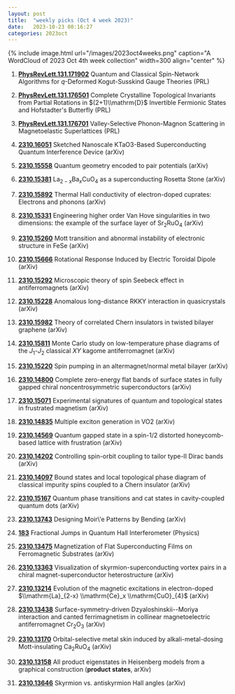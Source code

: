 ```yaml
---
layout: post
title:  "weekly picks (Oct 4 week 2023)"
date:   2023-10-23 00:16:27
categories: 2023oct
---
```



{% include image.html url="/images/2023oct4weeks.png" caption="A WordCloud of 2023 Oct 4th week collection" width=300 align="center" %}


1. **[PhysRevLett.131.171902](https://link.aps.org/doi/10.1103/PhysRevLett.131.171902)** Quantum and Classical Spin-Network Algorithms for $q$-Deformed Kogut-Susskind Gauge Theories (PRL)

1. **[PhysRevLett.131.176501](https://link.aps.org/doi/10.1103/PhysRevLett.131.176501)** Complete Crystalline Topological Invariants from Partial Rotations in $(2+1)\\mathrm{D}$ Invertible Fermionic States and Hofstadter's Butterfly (PRL)

1. **[PhysRevLett.131.176701](https://link.aps.org/doi/10.1103/PhysRevLett.131.176701)** Valley-Selective Phonon-Magnon Scattering in Magnetoelastic Superlattices (PRL)




1. **[2310.16051](http://arxiv.org/abs/2310.16051)** Sketched Nanoscale KTaO3-Based Superconducting Quantum Interference Device (arXiv)

1. **[2310.15558](http://arxiv.org/abs/2310.15558)** Quantum geometry encoded to pair potentials (arXiv)

1. **[2310.15381](http://arxiv.org/abs/2310.15381)** La$_{2-x}$Ba$_x$CuO$_4$ as a superconducting Rosetta Stone (arXiv)

1. **[2310.15892](http://arxiv.org/abs/2310.15892)** Thermal Hall conductivity of electron-doped cuprates: Electrons and phonons (arXiv)

1. **[2310.15331](http://arxiv.org/abs/2310.15331)** Engineering higher order Van Hove singularities in two dimensions: the example of the surface layer of Sr$_2$RuO$_4$ (arXiv)

1. **[2310.15260](http://arxiv.org/abs/2310.15260)** Mott transition and abnormal instability of electronic structure in FeSe (arXiv)

1. **[2310.15666](http://arxiv.org/abs/2310.15666)** Rotational Response Induced by Electric Toroidal Dipole (arXiv)

1. **[2310.15292](http://arxiv.org/abs/2310.15292)** Microscopic theory of spin Seebeck effect in antiferromagnets (arXiv)

1. **[2310.15228](http://arxiv.org/abs/2310.15228)** Anomalous long-distance RKKY interaction in quasicrystals (arXiv)

1. **[2310.15982](http://arxiv.org/abs/2310.15982)** Theory of correlated Chern insulators in twisted bilayer graphene (arXiv)

1. **[2310.15811](http://arxiv.org/abs/2310.15811)** Monte Carlo study on low-temperature phase diagrams of the $J_1$-$J_2$ classical $XY$ kagome antiferromagnet (arXiv)

1. **[2310.15220](http://arxiv.org/abs/2310.15220)** Spin pumping in an altermagnet/normal metal bilayer (arXiv)







1. **[2310.14800](http://arxiv.org/abs/2310.14800)** Complete zero-energy flat bands of surface states in fully gapped chiral noncentrosymmetric superconductors (arXiv)

1. **[2310.15071](http://arxiv.org/abs/2310.15071)** Experimental signatures of quantum and topological states in frustrated magnetism (arXiv)

1. **[2310.14835](http://arxiv.org/abs/2310.14835)** Multiple exciton generation in VO2 (arXiv)

1. **[2310.14569](http://arxiv.org/abs/2310.14569)** Quantum gapped state in a spin-1/2 distorted honeycomb-based lattice with frustration (arXiv)

1. **[2310.14202](http://arxiv.org/abs/2310.14202)** Controlling spin-orbit coupling to tailor type-II Dirac bands (arXiv)

1. **[2310.14097](http://arxiv.org/abs/2310.14097)** Bound states and local topological phase diagram of classical impurity spins coupled to a Chern insulator (arXiv)

1. **[2310.15167](http://arxiv.org/abs/2310.15167)** Quantum phase transitions and cat states in cavity-coupled quantum dots (arXiv)

1. **[2310.13743](http://arxiv.org/abs/2310.13743)** Designing Moir\\'e Patterns by Bending (arXiv)

1. **[183](https://physics.aps.org/articles/v16/183)** Fractional Jumps in Quantum Hall Interferometer (Physics)





1. **[2310.13475](http://arxiv.org/abs/2310.13475)** Magnetization of Flat Superconducting Films on Ferromagnetic Substrates (arXiv)

1. **[2310.13363](http://arxiv.org/abs/2310.13363)** Visualization of skyrmion-superconducting vortex pairs in a chiral magnet-superconductor heterostructure (arXiv)

1. **[2310.13214](http://arxiv.org/abs/2310.13214)** Evolution of the magnetic excitations in electron-doped $\\mathrm{La}_{2-x} \\mathrm{Ce}_x \\mathrm{CuO}_{4}$ (arXiv)

1. **[2310.13438](http://arxiv.org/abs/2310.13438)** Surface-symmetry-driven Dzyaloshinskii--Moriya interaction and canted ferrimagnetism in collinear magnetoelectric antiferromagnet Cr$_2$O$_3$ (arXiv)

1. **[2310.13170](http://arxiv.org/abs/2310.13170)** Orbital-selective metal skin induced by alkali-metal-dosing Mott-insulating Ca$_2$RuO$_4$ (arXiv)

1. **[2310.13158](http://arxiv.org/abs/2310.13158)** All product eigenstates in Heisenberg models from a graphical construction (**product states**, arXiv)

1. **[2310.13646](http://arxiv.org/abs/2310.13646)** Skyrmion vs. antiskyrmion Hall angles (arXiv)
